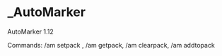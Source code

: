 # _AutoMarker
 AutoMarker 1.12

 Commands: /am setpack <packname>, /am getpack, /am clearpack, /am addtopack
